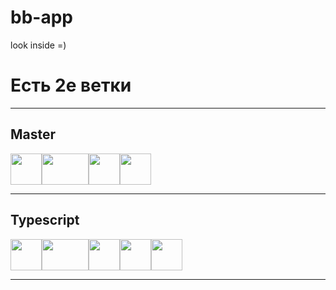 # bb-app

look inside =)

# Есть 2е ветки


***
## Master
<img src="https://user-images.githubusercontent.com/90855034/183354312-4f615220-1378-4824-9835-7a730f527e94.png" width="50" height="50" /><img src="https://user-images.githubusercontent.com/90855034/183354341-e034378a-e5fb-4be4-b2da-8f97c041b225.png" width="75" height="50" /><img src="https://user-images.githubusercontent.com/90855034/183354361-c8229109-6cd5-44f8-a012-c36c50ac2c24.svg" width="50" height="50" /><img src="https://user-images.githubusercontent.com/90855034/183354391-c58b3f75-03c9-42fa-9385-2e187965b2fb.png" width="50" height="50" />

***
## Typescript
<img src="https://user-images.githubusercontent.com/90855034/183354312-4f615220-1378-4824-9835-7a730f527e94.png" width="50" height="50" /><img src="https://user-images.githubusercontent.com/90855034/183354341-e034378a-e5fb-4be4-b2da-8f97c041b225.png" width="75" height="50" /><img src="https://user-images.githubusercontent.com/90855034/183354361-c8229109-6cd5-44f8-a012-c36c50ac2c24.svg" width="50" height="50" /><img src="https://user-images.githubusercontent.com/90855034/183354391-c58b3f75-03c9-42fa-9385-2e187965b2fb.png" width="50" height="50" /><img src="https://user-images.githubusercontent.com/90855034/183354399-37c082cd-8352-469f-8669-6de8878f9115.png" width="50" height="50" />

***
